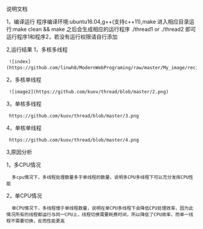 
说明文档

1，编译运行
   程序编译环境:ubuntu16.04,g++(支持c++11),make
   进入相应目录运行:make clean && make 之后会生成相应的运行程序
   ./thread1 or ./thread2 即可运行程序1和程序2，若没有运行权限请自行添加

2,运行结果
   1，多核多线程
   
     ![index](https://github.com/linwh8/ModernWebPrograming/raw/master/My_image/recipe_index.png)
     
   2，多核单线程
   
     ![image2](https://github.com/kuov/thread/blob/master/2.png)

   3，单核多线程
   
     https://github.com/kuov/thread/blob/master/3.png

   4，单核单线程
   
     https://github.com/kuov/thread/blob/master/4.png



3,原因分析

   1，多CPU情况
   
      多cpu情况下，多线程处理数量多于单线程的数量，说明多CPU多线程下可以充分发挥CPU性能
   2，单CPU情况
   
      单CPU情况下，多线程慢于单线程数量，说明在单CPU多线程下会降低CPU处理效率，因为此情况所有的线程都运行与同一CPU上，线程切换需要耗费时间，所以降低了CPU效率，而单一线程不需要切换，反而性能更高
